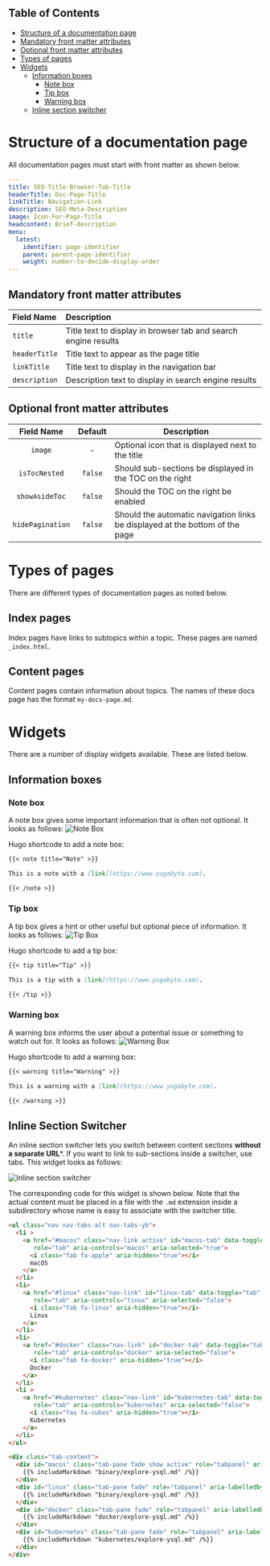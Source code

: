 
## Table of Contents

- [Structure of a documentation page](#structure-of-each-page)
- [Mandatory front matter attributes](#mandatory-front-matter-attributes)
- [Optional front matter attributes](#optional-front-matter-attributes)
- [Types of pages](#types-of-pages)
- [Widgets](#widgets)
  - [Information boxes](#information-boxes)
    - [Note box](#note-box)
    - [Tip box](#tip-box)
    - [Warning box](#warning-box)
  - [Inline section switcher](#inline-section-switcher)

# Structure of a documentation page

All documentation pages must start with front matter as shown below.

```yaml
---
title: SEO-Title-Browser-Tab-Title
headerTitle: Doc-Page-Title
linkTitle: Navigation-Link
description: SEO-Meta-Description
image: Icon-For-Page-Title
headcontent: Brief-description
menu:
  latest:
    identifier: page-identifier
    parent: parent-page-identifier
    weight: number-to-decide-display-order
---
```

## Mandatory front matter attributes

| Field Name      | Description                                                    |
| :-------------- | :------------------------------------------------------------- |
| `title`         | Title text to display in browser tab and search engine results |
| `headerTitle`   | Title text to appear as the page title                         |
| `linkTitle`     | Title text to display in the navigation bar                    |
| `description`   | Description text to display in search engine results           |

## Optional front matter attributes

| Field Name      | Default | Description           |
| :-------------: | :-----: | --------------------- |
| `image`         | -       | Optional icon that is displayed next to the title |
| `isTocNested`   | `false` | Should sub-sections be displayed in the TOC on the right |
| `showAsideToc`  | `false` | Should the TOC on the right be enabled |
| `hidePagination`| `false` | Should the automatic navigation links be displayed at the bottom of the page |

# Types of pages

There are different types of documentation pages as noted below.

## Index pages

Index pages have links to subtopics within a topic. These pages are named `_index.html`.

## Content pages

Content pages contain information about topics. The names of these docs page has the format `my-docs-page.md`.

# Widgets

There are a number of display widgets available. These are listed below.

## Information boxes

### Note box

A note box gives some important information that is often not optional. It looks as follows:
![Note Box](https://raw.githubusercontent.com/yugabyte/docs/master/contributing/info-box-NOTE.png)

Hugo shortcode to add a note box:

```md
{{< note title="Note" >}}

This is a note with a [link](https://www.yugabyte.com).

{{< /note >}}
```

### Tip box

A tip box gives a hint or other useful but optional piece of information. It looks as follows:
![Tip Box](https://raw.githubusercontent.com/yugabyte/docs/master/contributing/info-box-TIP.png)

Hugo shortcode to add a tip box:

```md
{{< tip title="Tip" >}}

This is a tip with a [link](https://www.yugabyte.com).

{{< /tip >}}
```

### Warning box

A warning box informs the user about a potential issue or something to watch out for. It looks as follows:
![Warning Box](https://raw.githubusercontent.com/yugabyte/docs/master/contributing/info-box-WARNING.png)

Hugo shortcode to add a warning box:

```md
{{< warning title="Warning" >}}

This is a warning with a [link](https://www.yugabyte.com).

{{< /warning >}}
```

## Inline Section Switcher

An inline section switcher lets you switch between content sections **without a separate URL***. If you want to link to sub-sections inside a switcher, use tabs. This widget looks as follows:

![Inline section switcher](https://raw.githubusercontent.com/yugabyte/docs/master/contributing/inline-section-switcher.png)

The corresponding code for this widget is shown below. Note that the actual content must be placed in a file with the `.md` extension inside a subdirectory whose name is easy to associate with the switcher title.

```html
<ul class="nav nav-tabs-alt nav-tabs-yb">
  <li >
    <a href="#macos" class="nav-link active" id="macos-tab" data-toggle="tab"
       role="tab" aria-controls="macos" aria-selected="true">
      <i class="fab fa-apple" aria-hidden="true"></i>
      macOS
    </a>
  </li>
  <li>
    <a href="#linux" class="nav-link" id="linux-tab" data-toggle="tab"
       role="tab" aria-controls="linux" aria-selected="false">
      <i class="fab fa-linux" aria-hidden="true"></i>
      Linux
    </a>
  </li>
  <li>
    <a href="#docker" class="nav-link" id="docker-tab" data-toggle="tab"
       role="tab" aria-controls="docker" aria-selected="false">
      <i class="fab fa-docker" aria-hidden="true"></i>
      Docker
    </a>
  </li>
  <li >
    <a href="#kubernetes" class="nav-link" id="kubernetes-tab" data-toggle="tab"
       role="tab" aria-controls="kubernetes" aria-selected="false">
      <i class="fas fa-cubes" aria-hidden="true"></i>
      Kubernetes
    </a>
  </li>
</ul>

<div class="tab-content">
  <div id="macos" class="tab-pane fade show active" role="tabpanel" aria-labelledby="macos-tab">
    {{% includeMarkdown "binary/explore-ysql.md" /%}}
  </div>
  <div id="linux" class="tab-pane fade" role="tabpanel" aria-labelledby="linux-tab">
    {{% includeMarkdown "binary/explore-ysql.md" /%}}
  </div>
  <div id="docker" class="tab-pane fade" role="tabpanel" aria-labelledby="docker-tab">
    {{% includeMarkdown "docker/explore-ysql.md" /%}}
  </div>
  <div id="kubernetes" class="tab-pane fade" role="tabpanel" aria-labelledby="kubernetes-tab">
    {{% includeMarkdown "kubernetes/explore-ysql.md" /%}}
  </div>
</div>
```
